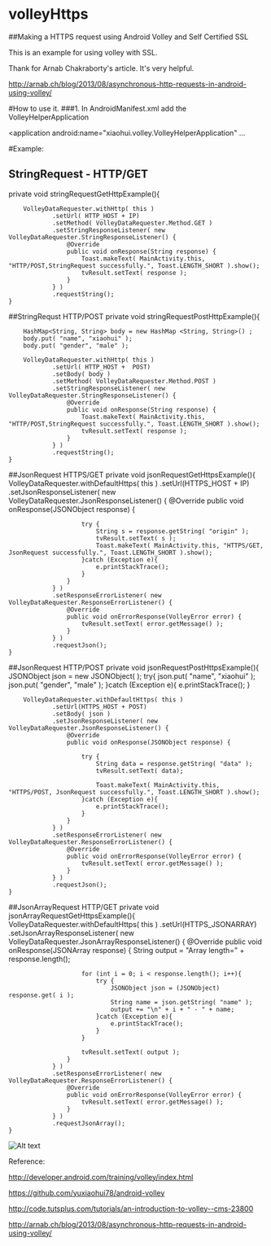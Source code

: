 # volleyHttps
##Making a HTTPS request using Android Volley and Self Certified SSL

This is an example for using volley with SSL.

Thank for Arnab Chakraborty's article. It's very helpful.

http://arnab.ch/blog/2013/08/asynchronous-http-requests-in-android-using-volley/

#How to use it.
###1. In AndroidManifest.xml add the VolleyHelperApplication

<application
android:name="xiaohui.volley.VolleyHelperApplication"
...
</application>

#Example:
## StringRequest - HTTP/GET
private void stringRequestGetHttpExample(){

        VolleyDataRequester.withHttp( this )
                .setUrl( HTTP_HOST + IP)
                .setMethod( VolleyDataRequester.Method.GET )
                .setStringResponseListener( new VolleyDataRequester.StringResponseListener() {
                    @Override
                    public void onResponse(String response) {
                        Toast.makeText( MainActivity.this, "HTTP/POST,StringRequest successfully.", Toast.LENGTH_SHORT ).show();
                        tvResult.setText( response );
                    }
                } )
                .requestString();
    }
    
##StringRequst HTTP/POST
    private void stringRequestPostHttpExample(){

        HashMap<String, String> body = new HashMap <String, String>() ;
        body.put( "name", "xiaohui" );
        body.put( "gender", "male" );

        VolleyDataRequester.withHttp( this )
                .setUrl( HTTP_HOST +  POST)
                .setBody( body )
                .setMethod( VolleyDataRequester.Method.POST )
                .setStringResponseListener( new VolleyDataRequester.StringResponseListener() {
                    @Override
                    public void onResponse(String response) {
                        Toast.makeText( MainActivity.this, "HTTP/POST,StringRequest successfully.", Toast.LENGTH_SHORT ).show();
                        tvResult.setText( response );
                    }
                } )
                .requestString();
    }
##JsonRequest HTTPS/GET
    private void jsonRequestGetHttpsExample(){
        VolleyDataRequester.withDefaultHttps( this )
                .setUrl(HTTPS_HOST + IP)
                .setJsonResponseListener( new VolleyDataRequester.JsonResponseListener() {
                    @Override
                    public void onResponse(JSONObject response) {

                        try {
                            String s = response.getString( "origin" );
                            tvResult.setText( s );
                            Toast.makeText( MainActivity.this, "HTTPS/GET, JsonRequest successfully.", Toast.LENGTH_SHORT ).show();
                        }catch (Exception e){
                            e.printStackTrace();
                        }
                    }
                } )
                .setResponseErrorListener( new VolleyDataRequester.ResponseErrorListener() {
                    @Override
                    public void onErrorResponse(VolleyError error) {
                        tvResult.setText( error.getMessage() );
                    }
                } )
                .requestJson();
    }
##JsonRequest HTTP/POST
    private void jsonRequestPostHttpsExample(){
        JSONObject json = new JSONObject(  );
        try{
            json.put( "name", "xiaohui" );
            json.put( "gender", "male" );
        }catch (Exception e){
            e.printStackTrace();
        }

        VolleyDataRequester.withDefaultHttps( this )
                .setUrl(HTTPS_HOST + POST)
                .setBody( json )
                .setJsonResponseListener( new VolleyDataRequester.JsonResponseListener() {
                    @Override
                    public void onResponse(JSONObject response) {

                        try {
                            String data = response.getString( "data" );
                            tvResult.setText( data);

                            Toast.makeText( MainActivity.this, "HTTPS/POST, JsonRequest successfully.", Toast.LENGTH_SHORT ).show();
                        }catch (Exception e){
                            e.printStackTrace();
                        }
                    }
                } )
                .setResponseErrorListener( new VolleyDataRequester.ResponseErrorListener() {
                    @Override
                    public void onErrorResponse(VolleyError error) {
                        tvResult.setText( error.getMessage() );
                    }
                } )
                .requestJson();
    }
##JsonArrayRequest HTTP/GET
    private void jsonArrayRequestGetHttpsExample(){
        VolleyDataRequester.withDefaultHttps( this )
                .setUrl(HTTPS_JSONARRAY)
                .setJsonArrayResponseListener( new VolleyDataRequester.JsonArrayResponseListener() {
                    @Override
                    public void onResponse(JSONArray response) {
                        String output = "Array length=" + response.length();

                        for (int i = 0; i < response.length(); i++){
                            try {
                                JSONObject json = (JSONObject) response.get( i );
                                String name = json.getString( "name" );
                                output += "\n" + i + " - " + name;
                            }catch (Exception e){
                                e.printStackTrace();
                            }
                        }

                        tvResult.setText( output );
                    }
                } )
                .setResponseErrorListener( new VolleyDataRequester.ResponseErrorListener() {
                    @Override
                    public void onErrorResponse(VolleyError error) {
                        tvResult.setText( error.getMessage() );
                    }
                } )
                .requestJsonArray();
    }


![Alt text](https://raw.githubusercontent.com/yuxiaohui78/volleyHttps/master/snapshoot/app.png "Home page")

Reference:

http://developer.android.com/training/volley/index.html

https://github.com/yuxiaohui78/android-volley

http://code.tutsplus.com/tutorials/an-introduction-to-volley--cms-23800

http://arnab.ch/blog/2013/08/asynchronous-http-requests-in-android-using-volley/
